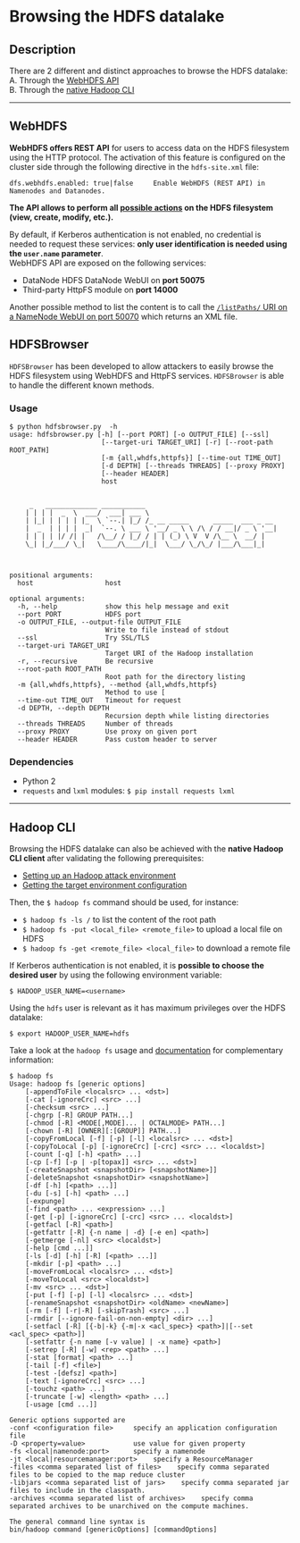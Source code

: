 Browsing the HDFS datalake
==========================

Description
-----------
There are 2 different and distinct approaches to browse the HDFS datalake:  
A. Through the [WebHDFS API](#webhdfs)  
B. Through the [native Hadoop CLI](#hadoop-cli)  
  
  
-------
WebHDFS
-------
**WebHDFS offers REST API** for users to access data on the HDFS filesystem using the HTTP protocol. The activation of this feature is configured on the cluster side through the following directive in the `hdfs-site.xml` file:
```
dfs.webhdfs.enabled: true|false     Enable WebHDFS (REST API) in Namenodes and Datanodes.
```

**The API allows to perform all [possible actions](http://hadoop.apache.org/docs/r2.7.2/hadoop-project-dist/hadoop-hdfs/WebHDFS.html) on the HDFS filesystem (view, create, modify, etc.).**  

By default, if Kerberos authentication is not enabled, no credential is needed to request these services: **only user identification is needed using the `user.name` parameter**.  
WebHDFS API are exposed on the following services:
* DataNode HDFS DataNode WebUI on **port 50075**
* Third-party HttpFS module on **port 14000**  

Another possible method to list the content is to call the [`/listPaths/` URI on a NameNode WebUI on port 50070](https://blog.cloudera.com/blog/2009/08/hadoop-default-ports-quick-reference/) which returns an XML file.  

HDFSBrowser
-----------
`HDFSBrowser` has been developed to allow attackers to easily browse the HDFS filesystem using WebHDFS and HttpFS services. `HDFSBrowser` is able to handle the different known methods. 

### Usage
```
$ python hdfsbrowser.py  -h
usage: hdfsbrowser.py [-h] [--port PORT] [-o OUTPUT_FILE] [--ssl]
                       [--target-uri TARGET_URI] [-r] [--root-path ROOT_PATH]
                       [-m {all,whdfs,httpfs}] [--time-out TIME_OUT]
                       [-d DEPTH] [--threads THREADS] [--proxy PROXY]
                       [--header HEADER]
                       host

 
     _   _____________ ___________                                 
    | | | |  _  \  ___/  ___| ___ \                                
    | |_| | | | | |_  \ `--.| |_/ /_ __ _____      _____  ___ _ __ 
    |  _  | | | |  _|  `--. \ ___ \ '__/ _ \ \ /\ / / __|/ _ \ '__|
    | | | | |/ /| |   /\__/ / |_/ / | | (_) \ V  V /\__ \  __/ |   
    \_| |_/___/ \_|   \____/\____/|_|  \___/ \_/\_/ |___/\___|_|  

    

positional arguments:
  host                  host

optional arguments:
  -h, --help            show this help message and exit
  --port PORT           HDFS port
  -o OUTPUT_FILE, --output-file OUTPUT_FILE
                        Write to file instead of stdout
  --ssl                 Try SSL/TLS
  --target-uri TARGET_URI
                        Target URI of the Hadoop installation
  -r, --recursive       Be recursive
  --root-path ROOT_PATH
                        Root path for the directory listing
  -m {all,whdfs,httpfs}, --method {all,whdfs,httpfs}
                        Method to use [
  --time-out TIME_OUT   Timeout for request
  -d DEPTH, --depth DEPTH
                        Recursion depth while listing directories
  --threads THREADS     Number of threads
  --proxy PROXY         Use proxy on given port
  --header HEADER       Pass custom header to server
```

### Dependencies
* Python 2
* `requests` and `lxml` modules: `$ pip install requests lxml`
  
----------
Hadoop CLI
----------
Browsing the HDFS datalake can also be achieved with the **native Hadoop CLI client** after validating the following prerequisites:  
* [Setting up an Hadoop attack environment](../Setting%20up%20an%20Hadoop%20attack%20environment)  
* [Getting the target environment configuration](../Getting%20the%20target%20environment%20configuration)  
  
Then, the `$ hadoop fs` command should be used, for instance:
* `$ hadoop fs -ls /` to list the content of the root path
* `$ hadoop fs -put <local_file> <remote_file>` to upload a local file on HDFS 
* `$ hadoop fs -get <remote_file> <local_file>` to download a remote file

If Kerberos authentication is not enabled, it is **possible to choose the desired user** by using the following environment variable:
```
$ HADOOP_USER_NAME=<username>
```
Using the `hdfs` user is relevant as it has maximum privileges over the HDFS datalake:
```
$ export HADOOP_USER_NAME=hdfs
```

Take a look at the `hadoop fs` usage and [documentation](https://hadoop.apache.org/docs/r2.7.2/hadoop-project-dist/hadoop-common/FileSystemShell.html) for complementary information:
```
$ hadoop fs
Usage: hadoop fs [generic options]
	[-appendToFile <localsrc> ... <dst>]
	[-cat [-ignoreCrc] <src> ...]
	[-checksum <src> ...]
	[-chgrp [-R] GROUP PATH...]
	[-chmod [-R] <MODE[,MODE]... | OCTALMODE> PATH...]
	[-chown [-R] [OWNER][:[GROUP]] PATH...]
	[-copyFromLocal [-f] [-p] [-l] <localsrc> ... <dst>]
	[-copyToLocal [-p] [-ignoreCrc] [-crc] <src> ... <localdst>]
	[-count [-q] [-h] <path> ...]
	[-cp [-f] [-p | -p[topax]] <src> ... <dst>]
	[-createSnapshot <snapshotDir> [<snapshotName>]]
	[-deleteSnapshot <snapshotDir> <snapshotName>]
	[-df [-h] [<path> ...]]
	[-du [-s] [-h] <path> ...]
	[-expunge]
	[-find <path> ... <expression> ...]
	[-get [-p] [-ignoreCrc] [-crc] <src> ... <localdst>]
	[-getfacl [-R] <path>]
	[-getfattr [-R] {-n name | -d} [-e en] <path>]
	[-getmerge [-nl] <src> <localdst>]
	[-help [cmd ...]]
	[-ls [-d] [-h] [-R] [<path> ...]]
	[-mkdir [-p] <path> ...]
	[-moveFromLocal <localsrc> ... <dst>]
	[-moveToLocal <src> <localdst>]
	[-mv <src> ... <dst>]
	[-put [-f] [-p] [-l] <localsrc> ... <dst>]
	[-renameSnapshot <snapshotDir> <oldName> <newName>]
	[-rm [-f] [-r|-R] [-skipTrash] <src> ...]
	[-rmdir [--ignore-fail-on-non-empty] <dir> ...]
	[-setfacl [-R] [{-b|-k} {-m|-x <acl_spec>} <path>]|[--set <acl_spec> <path>]]
	[-setfattr {-n name [-v value] | -x name} <path>]
	[-setrep [-R] [-w] <rep> <path> ...]
	[-stat [format] <path> ...]
	[-tail [-f] <file>]
	[-test -[defsz] <path>]
	[-text [-ignoreCrc] <src> ...]
	[-touchz <path> ...]
	[-truncate [-w] <length> <path> ...]
	[-usage [cmd ...]]

Generic options supported are
-conf <configuration file>     specify an application configuration file
-D <property=value>            use value for given property
-fs <local|namenode:port>      specify a namenode
-jt <local|resourcemanager:port>    specify a ResourceManager
-files <comma separated list of files>    specify comma separated files to be copied to the map reduce cluster
-libjars <comma separated list of jars>    specify comma separated jar files to include in the classpath.
-archives <comma separated list of archives>    specify comma separated archives to be unarchived on the compute machines.

The general command line syntax is
bin/hadoop command [genericOptions] [commandOptions]
```